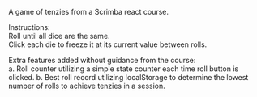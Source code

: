 A game of tenzies from a Scrimba react course.

Instructions:  
Roll until all dice are the same.  
Click each die to freeze it at its current value between rolls.

Extra features added without guidance from the course:  
a. Roll counter utilizing a simple state counter each time roll button is clicked.
b. Best roll record utilizing localStorage to determine the lowest number of rolls to achieve tenzies in a session.
